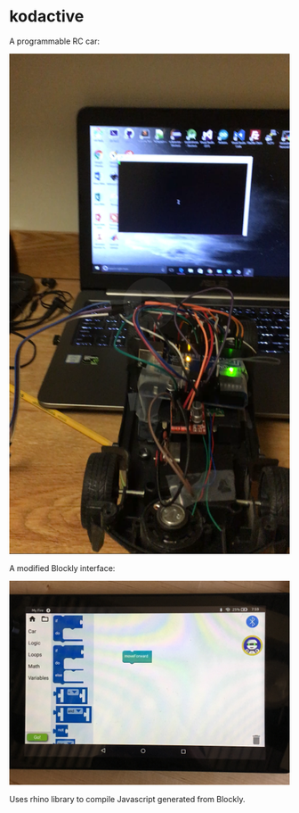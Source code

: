 # kodactive

A programmable RC car:

![car](/images/car.png?raw=true "car")

A modified Blockly interface:

![ui](/images/ui.JPG?raw=true "ui")

Uses rhino library to compile Javascript generated from Blockly.
